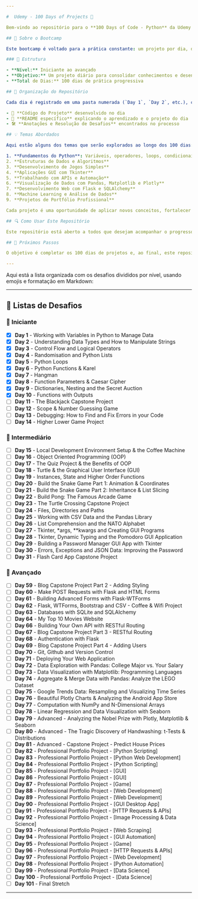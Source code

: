 ```yaml
---

#  Udemy - 100 Days of Projects 🐍

Bem-vindo ao repositório para o **100 Days of Code - Python** da Udemy! 🚀 Este curso, dividido em 100 dias, apresenta uma série de desafios e projetos práticos para aprender e dominar Python. Aqui, compartilho minha jornada, documentando cada dia de aprendizado. 🎓

## 📘 Sobre o Bootcamp

Este bootcamp é voltado para a prática constante: um projeto por dia, desde o nível iniciante até avançado. Cada dia traz um novo conceito, abrangendo desde fundamentos da linguagem até desenvolvimento web e análise de dados. 

### 📌 Estrutura

- **Nível:** Iniciante ao avançado 
- **Objetivo:** Um projeto diário para consolidar conhecimentos e desenvolver habilidades em Python 🧠
- **Total de Dias:** 100 dias de prática progressiva

## 📂 Organização do Repositório

Cada dia é registrado em uma pasta numerada (`Day 1`, `Day 2`, etc.), contendo:

- 📄 **Código do Projeto** desenvolvido no dia
- 📝 **README específico** explicando o aprendizado e o projeto do dia
- 🛠️ **Anotações e Resolução de Desafios** encontrados no processo

## 💡 Temas Abordados

Aqui estão alguns dos temas que serão explorados ao longo dos 100 dias:

1. **Fundamentos do Python**: Variáveis, operadores, loops, condicionais 🔄
2. **Estruturas de Dados e Algoritmos** 
3. **Desenvolvimento de Jogos Simples** 
4. **Aplicações GUI com Tkinter** 
5. **Trabalhando com APIs e Automação** 
6. **Visualização de Dados com Pandas, Matplotlib e Plotly** 
7. **Desenvolvimento Web com Flask e SQLAlchemy** 
8. **Machine Learning e Análise de Dados** 
9. **Projetos de Portfólio Profissional** 

Cada projeto é uma oportunidade de aplicar novos conceitos, fortalecer o aprendizado e construir habilidades práticas em programação.

## 🔍 Como Usar Este Repositório

Este repositório está aberto a todos que desejam acompanhar o progresso ou explorar os tópicos abordados. Sinta-se à vontade para navegar por cada pasta e aprender junto comigo! 

## 🎯 Próximos Passos

O objetivo é completar os 100 dias de projetos e, ao final, este repositório servirá como um portfólio que reflete o progresso e os conhecimentos adquiridos durante o curso. 💪

---
```


Aqui está a lista organizada com os desafios divididos por nível, usando emojis e formatação em Markdown:

---

## 💼 Listas de Desafios

### 📘 Iniciante

- [x] **Day 1** - Working with Variables in Python to Manage Data
- [x] **Day 2** - Understanding Data Types and How to Manipulate Strings
- [x] **Day 3** - Control Flow and Logical Operators
- [x] **Day 4** - Randomisation and Python Lists
- [x] **Day 5** - Python Loops
- [x] **Day 6** - Python Functions & Karel
- [x] **Day 7** - Hangman
- [x] **Day 8** - Function Parameters & Caesar Cipher
- [x] **Day 9** - Dictionaries, Nesting and the Secret Auction
- [x] **Day 10** - Functions with Outputs
- [ ] **Day 11** - The Blackjack Capstone Project
- [ ] **Day 12** - Scope & Number Guessing Game
- [ ] **Day 13** - Debugging: How to Find and Fix Errors in your Code
- [ ] **Day 14** - Higher Lower Game Project

### 📙 Intermediário

- [ ] **Day 15** - Local Development Environment Setup & the Coffee Machine
- [ ] **Day 16** - Object Oriented Programming (OOP)
- [ ] **Day 17** - The Quiz Project & the Benefits of OOP
- [ ] **Day 18** - Turtle & the Graphical User Interface (GUI)
- [ ] **Day 19** - Instances, State and Higher Order Functions
- [ ] **Day 20** - Build the Snake Game Part 1: Animation & Coordinates
- [ ] **Day 21** - Build the Snake Game Part 2: Inheritance & List Slicing
- [ ] **Day 22** - Build Pong: The Famous Arcade Game
- [ ] **Day 23** - The Turtle Crossing Capstone Project
- [ ] **Day 24** - Files, Directories and Paths
- [ ] **Day 25** - Working with CSV Data and the Pandas Library
- [ ] **Day 26** - List Comprehension and the NATO Alphabet
- [ ] **Day 27** - Tkinter, \*args, \*\*kwargs and Creating GUI Programs
- [ ] **Day 28** - Tkinter, Dynamic Typing and the Pomodoro GUI Application
- [ ] **Day 29** - Building a Password Manager GUI App with Tkinter
- [ ] **Day 30** - Errors, Exceptions and JSON Data: Improving the Password
- [ ] **Day 31** - Flash Card App Capstone Project

### 📕 Avançado

- [ ] **Day 59** - Blog Capstone Project Part 2 - Adding Styling
- [ ] **Day 60** - Make POST Requests with Flask and HTML Forms
- [ ] **Day 61** - Building Advanced Forms with Flask-WTForms
- [ ] **Day 62** - Flask, WTForms, Bootstrap and CSV - Coffee & Wifi Project
- [ ] **Day 63** - Databases with SQLite and SQLAlchemy
- [ ] **Day 64** - My Top 10 Movies Website
- [ ] **Day 66** - Building Your Own API with RESTful Routing
- [ ] **Day 67** - Blog Capstone Project Part 3 - RESTful Routing
- [ ] **Day 68** - Authentication with Flask
- [ ] **Day 69** - Blog Capstone Project Part 4 - Adding Users
- [ ] **Day 70** - Git, Github and Version Control
- [ ] **Day 71** - Deploying Your Web Application
- [ ] **Day 72** - Data Exploration with Pandas: College Major vs. Your Salary
- [ ] **Day 73** - Data Visualization with Matplotlib: Programming Languages
- [ ] **Day 74** - Aggregate & Merge Data with Pandas: Analyze the LEGO Dataset
- [ ] **Day 75** - Google Trends Data: Resampling and Visualizing Time Series
- [ ] **Day 76** - Beautiful Plotly Charts & Analyzing the Android App Store
- [ ] **Day 77** - Computation with NumPy and N-Dimensional Arrays
- [ ] **Day 78** - Linear Regression and Data Visualization with Seaborn
- [ ] **Day 79** - Advanced - Analyzing the Nobel Prize with Plotly, Matplotlib & Seaborn
- [ ] **Day 80** - Advanced - The Tragic Discovery of Handwashing: t-Tests & Distributions
- [ ] **Day 81** - Advanced - Capstone Project - Predict House Prices
- [ ] **Day 82** - Professional Portfolio Project - [Python Scripting]
- [ ] **Day 83** - Professional Portfolio Project - [Python Web Development]
- [ ] **Day 84** - Professional Portfolio Project - [Python Scripting]
- [ ] **Day 85** - Professional Portfolio Project - [GUI]
- [ ] **Day 86** - Professional Portfolio Project - [GUI]
- [ ] **Day 87** - Professional Portfolio Project - [Game]
- [ ] **Day 88** - Professional Portfolio Project - [Web Development]
- [ ] **Day 89** - Professional Portfolio Project - [Web Development]
- [ ] **Day 90** - Professional Portfolio Project - [GUI Desktop App]
- [ ] **Day 91** - Professional Portfolio Project - [HTTP Requests & APIs]
- [ ] **Day 92** - Professional Portfolio Project - [Image Processing & Data Science]
- [ ] **Day 93** - Professional Portfolio Project - [Web Scraping]
- [ ] **Day 94** - Professional Portfolio Project - [GUI Automation]
- [ ] **Day 95** - Professional Portfolio Project - [Game]
- [ ] **Day 96** - Professional Portfolio Project - [HTTP Requests & APIs]
- [ ] **Day 97** - Professional Portfolio Project - [Web Development]
- [ ] **Day 98** - Professional Portfolio Project - [Python Automation]
- [ ] **Day 99** - Professional Portfolio Project - [Data Science]
- [ ] **Day 100** - Professional Portfolio Project - [Data Science]
- [ ] **Day 101** - Final Stretch

---
